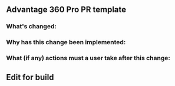 ## Advantage 360 Pro PR template

### What's changed:

### Why has this change been implemented:

### What (if any) actions must a user take after this change:

## Edit for build